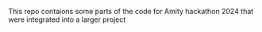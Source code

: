 This repo contaions some parts of the code for Amity hackathon 2024 that were integrated into a larger project
